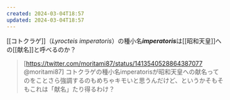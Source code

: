 ```yaml
---
created: 2024-03-04T18:57
updated: 2024-03-04T18:57
---
```


[[コトクラゲ]]（*Lyrocteis imperatoris*）の種小名***imperatoris***は[[昭和天皇]]への[[献名]]と呼べるのか？

> [https://twitter.com/moritami87/status/1413540528864387077 @moritami87]
> コトクラゲの種小名imperatorisが昭和天皇への献名ってのをことさら強調するのもめちゃキモいと思うんだけど、というかそもそもこれは「献名」たり得るわけ？

